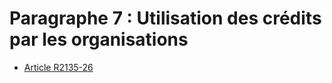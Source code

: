# Paragraphe 7 : Utilisation des crédits par les organisations

* [Article R2135-26](./LEGIARTI000030172741.md)
